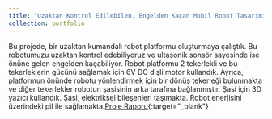 ```yaml
---
title: "Uzaktan Kontrol Edilebilen, Engelden Kaçan Mobil Robot Tasarımı"
collection: portfolio
---
```


Bu projede, bir uzaktan kumandalı robot platformu oluşturmaya çalıştık. Bu robotumuzu uzaktan kontrol edebiliyoruz ve ultasonik sonsör sayesinde ise önüne gelen engelden kaçabiliyor. Robot platformu 2 tekerlekli ve bu tekerleklerin gücünü sağlamak için 6V DC dişli motor kullandık. Ayrıca, platformun önünde robotu yönlendirmek için bir dönüş tekerleği bulunmakta ve diğer tekerlekler robotun şasisinin arka tarafına bağlanmıştır. Şasi için 3D yazıcı kullandık. Şasi, elektriksel bileşenleri taşımakta. Robot enerjisini üzerindeki pil ile sağlamakta.[Proje Raporu](/files/Lab_Project.pdf){:target="_blank"}

